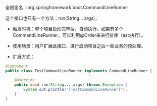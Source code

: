 全限定名：org.springframework.boot.CommandLineRunner

这个接口也只有一个方法：run(String... args)，
- 触发时机：整个项目启动完毕后，自动执行。如果有多个CommandLineRunner，可以利用@Order来进行排序（asc执行）。  
- 使用场景：用户扩展此接口，进行启动项目之后一些业务的预处理。  

- 扩展方式：
```java
@Component
public class TestCommandLineRunner implements CommandLineRunner {

    @Override
    public void run(String... args) throws Exception {
        System.out.println("[TestCommandLineRunner]");
    }
}
```
